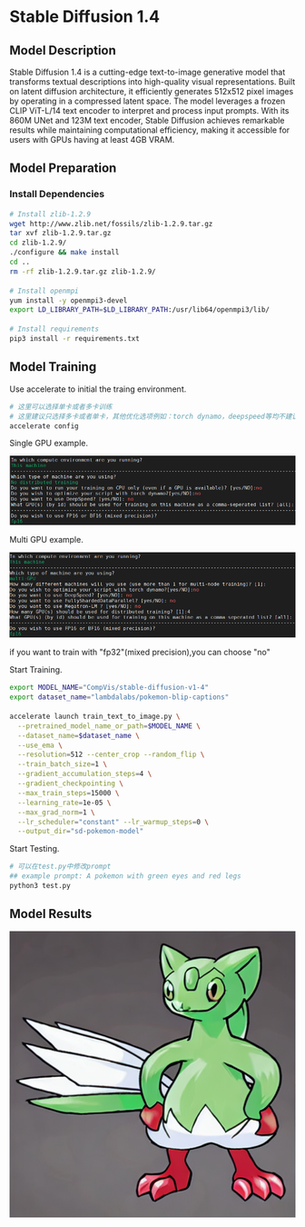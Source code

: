 # Stable Diffusion 1.4

## Model Description

Stable Diffusion 1.4 is a cutting-edge text-to-image generative model that transforms textual descriptions into
high-quality visual representations. Built on latent diffusion architecture, it efficiently generates 512x512 pixel
images by operating in a compressed latent space. The model leverages a frozen CLIP ViT-L/14 text encoder to interpret
and process input prompts. With its 860M UNet and 123M text encoder, Stable Diffusion achieves remarkable results while
maintaining computational efficiency, making it accessible for users with GPUs having at least 4GB VRAM.

## Model Preparation

### Install Dependencies

```bash
# Install zlib-1.2.9
wget http://www.zlib.net/fossils/zlib-1.2.9.tar.gz
tar xvf zlib-1.2.9.tar.gz
cd zlib-1.2.9/
./configure && make install
cd ..
rm -rf zlib-1.2.9.tar.gz zlib-1.2.9/

# Install openmpi
yum install -y openmpi3-devel
export LD_LIBRARY_PATH=$LD_LIBRARY_PATH:/usr/lib64/openmpi3/lib/

# Install requirements
pip3 install -r requirements.txt
```

## Model Training

Use accelerate to initial the traing environment.

```bash
# 这里可以选择单卡或者多卡训练
# 这里建议只选择多卡或者单卡，其他优化选项例如：torch dynamo，deepspeed等均不建议使用
accelerate config 
```

Single GPU example.

![image](IMG/single.png)

Multi GPU example.

![image](IMG/multi.png)

if you want to train with "fp32"(mixed precision),you can choose "no"

Start Training.

```bash
export MODEL_NAME="CompVis/stable-diffusion-v1-4"
export dataset_name="lambdalabs/pokemon-blip-captions"

accelerate launch train_text_to_image.py \
  --pretrained_model_name_or_path=$MODEL_NAME \
  --dataset_name=$dataset_name \
  --use_ema \
  --resolution=512 --center_crop --random_flip \
  --train_batch_size=1 \
  --gradient_accumulation_steps=4 \
  --gradient_checkpointing \
  --max_train_steps=15000 \
  --learning_rate=1e-05 \
  --max_grad_norm=1 \
  --lr_scheduler="constant" --lr_warmup_steps=0 \
  --output_dir="sd-pokemon-model"
```

Start Testing.

```bash
# 可以在test.py中修改prompt
## example prompt: A pokemon with green eyes and red legs
python3 test.py
```

## Model Results

![image](IMG/result.png)
